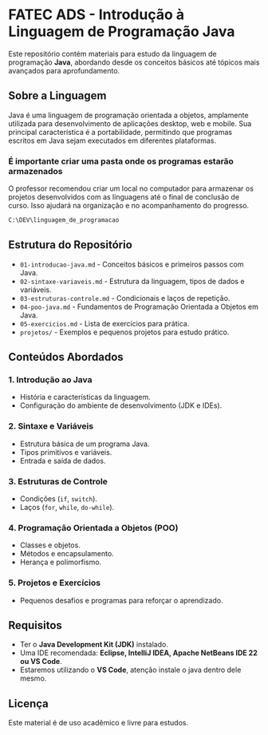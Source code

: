 # FATEC ADS - Introdução à Linguagem de Programação Java

Este repositório contém materiais para estudo da linguagem de programação **Java**, abordando desde os conceitos básicos até tópicos mais avançados para aprofundamento.

## Sobre a Linguagem
Java é uma linguagem de programação orientada a objetos, amplamente utilizada para desenvolvimento de aplicações desktop, web e mobile. Sua principal característica é a portabilidade, permitindo que programas escritos em Java sejam executados em diferentes plataformas.

### É importante criar uma pasta onde os programas estarão armazenados
O professor recomendou criar um local no computador para armazenar os projetos desenvolvidos com as linguagens até o final de conclusão de curso. Isso ajudará na organização e no acompanhamento do progresso.
```bash
C:\DEV\linguagem_de_programacao
```


## Estrutura do Repositório
- `01-introducao-java.md` - Conceitos básicos e primeiros passos com Java.
- `02-sintaxe-variaveis.md` - Estrutura da linguagem, tipos de dados e variáveis.
- `03-estruturas-controle.md` - Condicionais e laços de repetição.
- `04-poo-java.md` - Fundamentos de Programação Orientada a Objetos em Java.
- `05-exercicios.md` - Lista de exercícios para prática.
- `projetos/` - Exemplos e pequenos projetos para estudo prático.

## Conteúdos Abordados
### 1. Introdução ao Java
- História e características da linguagem.
- Configuração do ambiente de desenvolvimento (JDK e IDEs).

### 2. Sintaxe e Variáveis
- Estrutura básica de um programa Java.
- Tipos primitivos e variáveis.
- Entrada e saída de dados.

### 3. Estruturas de Controle
- Condições (`if`, `switch`).
- Laços (`for`, `while`, `do-while`).

### 4. Programação Orientada a Objetos (POO)
- Classes e objetos.
- Métodos e encapsulamento.
- Herança e polimorfismo.

### 5. Projetos e Exercícios
- Pequenos desafios e programas para reforçar o aprendizado.

## Requisitos
- Ter o **Java Development Kit (JDK)** instalado.
- Uma IDE recomendada: **Eclipse, IntelliJ IDEA, Apache NetBeans IDE 22 ou VS Code**.
- Estaremos utilizando o **VS Code**, atenção instale o java dentro dele mesmo.

## Licença
Este material é de uso acadêmico e livre para estudos.
